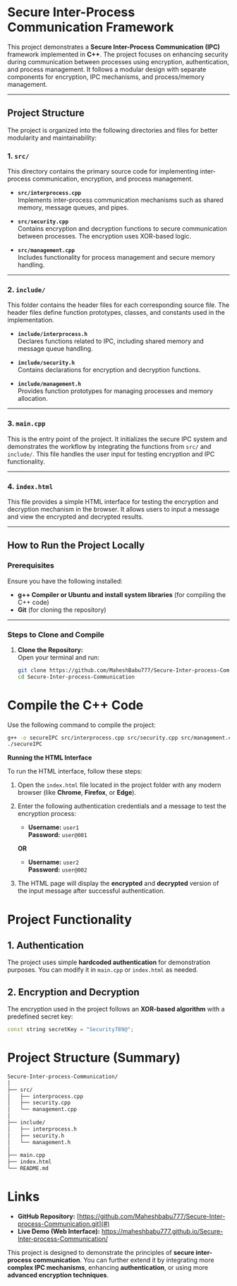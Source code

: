 # **Secure Inter-Process Communication Framework**  

This project demonstrates a **Secure Inter-Process Communication (IPC)** framework implemented in **C++**. The project focuses on enhancing security during communication between processes using encryption, authentication, and process management. It follows a modular design with separate components for encryption, IPC mechanisms, and process/memory management.  

---

## **Project Structure**  

The project is organized into the following directories and files for better modularity and maintainability:  

### **1. `src/`**  
This directory contains the primary source code for implementing inter-process communication, encryption, and process management.  

- **`src/interprocess.cpp`**  
  Implements inter-process communication mechanisms such as shared memory, message queues, and pipes.  

- **`src/security.cpp`**  
  Contains encryption and decryption functions to secure communication between processes. The encryption uses XOR-based logic.  

- **`src/management.cpp`**  
  Includes functionality for process management and secure memory handling.  

---

### **2. `include/`**  
This folder contains the header files for each corresponding source file. The header files define function prototypes, classes, and constants used in the implementation.  

- **`include/interprocess.h`**  
  Declares functions related to IPC, including shared memory and message queue handling.  

- **`include/security.h`**  
  Contains declarations for encryption and decryption functions.  

- **`include/management.h`**  
  Provides function prototypes for managing processes and memory allocation.  

---

### **3. `main.cpp`**  
This is the entry point of the project. It initializes the secure IPC system and demonstrates the workflow by integrating the functions from `src/` and `include/`. This file handles the user input for testing encryption and IPC functionality.  

---

### **4. `index.html`**  
This file provides a simple HTML interface for testing the encryption and decryption mechanism in the browser. It allows users to input a message and view the encrypted and decrypted results.  

---

## **How to Run the Project Locally**  

### **Prerequisites**  
Ensure you have the following installed:  
- **g++ Compiler or Ubuntu and  install system libraries** (for compiling the C++ code)  
- **Git** (for cloning the repository)  

---

### **Steps to Clone and Compile**  

1. **Clone the Repository:**  
   Open your terminal and run:  

   ```bash  
   git clone https://github.com/MaheshBabu777/Secure-Inter-process-Communication.git  
   cd Secure-Inter-process-Communication
   ```
# **Compile the C++ Code**  
   Use the following command to compile the project:  
  
   ```bash  
   g++ -o secureIPC src/interprocess.cpp src/security.cpp src/management.cpp main.cpp  
   ./secureIPC
   ```
**Running the HTML Interface**  

To run the HTML interface, follow these steps:  

1. Open the `index.html` file located in the project folder with any modern browser (like **Chrome**, **Firefox**, or **Edge**).  

2. Enter the following authentication credentials and a message to test the encryption process:  

   - **Username:** `user1`  
     **Password:** `user@001`  

   **OR**  

   - **Username:** `user2`  
     **Password:** `user@002`  

3. The HTML page will display the **encrypted** and **decrypted** version of the input message after successful authentication.
# **Project Functionality**  

## **1. Authentication**  
The project uses simple **hardcoded authentication** for demonstration purposes. You can modify it in `main.cpp` or `index.html` as needed.  

## **2. Encryption and Decryption**  
The encryption used in the project follows an **XOR-based algorithm** with a predefined secret key:  

```cpp  
const string secretKey = "Security789@";
```
# **Project Structure (Summary)**  

```bash  
Secure-Inter-process-Communication/  
│  
├── src/  
│   ├── interprocess.cpp         
│   ├── security.cpp             
│   └── management.cpp          
│  
├── include/  
│   ├── interprocess.h           
│   ├── security.h                
│   └── management.h              
│  
├── main.cpp                       
├── index.html                   
└── README.md                    
```
# **Links**  

- **GitHub Repository:** [https://github.com/Maheshbabu777/Secure-Inter-process-Communication.git](#)  
- **Live Demo (Web Interface):** https://maheshbabu777.github.io/Secure-Inter-process-Communication/ 

This project is designed to demonstrate the principles of **secure inter-process communication**. You can further extend it by integrating more **complex IPC mechanisms**, enhancing **authentication**, or using more **advanced encryption techniques**.
